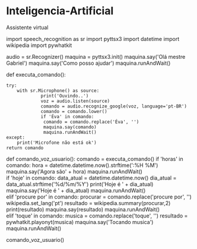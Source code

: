 # Inteligencia-Artificial
Assistente virtual 

import speech_recognition as sr
import pyttsx3
import datetime
import wikipedia
import pywhatkit



audio = sr.Recognizer()
maquina = pyttsx3.init()
maquina.say('Olá mestre Gabriel')
maquina.say('Como posso ajudar')
maquina.runAndWait()

    
def executa_comando():

    try:
        with sr.Microphone() as source:
                 print('Ouvindo..')
                 voz = audio.listen(source)
                 comando = audio.recognize_google(voz, language='pt-BR')
                 comando = comando.lower()       
                 if 'Éva' in comando:
                  comando = comando.replace('Éva', '')
                  maquina.say(comando)
                  maquina.runAndWait()           
    except:
        print('Microfone não está ok')
    return comando

def comando_voz_usuario():
    comando = executa_comando()
    if 'horas' in comando:
        hora = datetime.datetime.now().strftime(':%H %M')
        maquina.say('Agora são' + hora)
        maquina.runAndWait()                           
    if 'hoje' in comando:
        data_atual = datetime.datetime.now() 
        dia_atual = data_atual.strftime('%d/%m/%Y')
        print('Hoje é ' + dia_atual)
        maquina.say('Hoje é ' + dia_atual)
        maquina.runAndWait()                                                    
    elif 'procure por' in comando: 
        procurar = comando.replace('procure por', '')
        wikipedia.set_lang('pt')
        resultado = wikipedia.summary(procurar,2)
        print(resultado)
        maquina.say(resultado)
        maquina.runAndWait()     
    elif 'toque' in comando:
        musica = comando.replace('toque', '')
        resultado = pywhatkit.playonyt(musica)
        maquina.say('Tocando musica')
        maquina.runAndWait()    
        
comando_voz_usuario()
